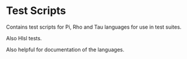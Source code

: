 # Test Scripts

Contains test scripts for Pi, Rho and Tau languages for use in test suites.

Also Hlsl tests.

Also helpful for documentation of the languages.

